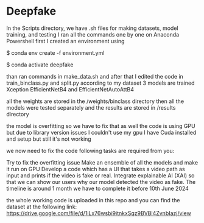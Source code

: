# Deepfake

In the Scripts directory, we have .sh files for making datasets, model training, and testing I ran all the commands one by one on Anaconda Powershell first I created an environment using

$ conda env create -f environment.yml

$ conda activate deepfake

than ran commands in make_data.sh and after that I edited the code in train_binclass.py and split.py according to my dataset 3 models are trained Xception EfficientNetB4 and EfficientNetAutoAttB4

all the weights are stored in the /weights/binclass directory then all the models were tested separately and the results are stored in /results directory

the model is overfitting so we have to fix that as well the code is using GPU but due to library version issues I couldn't use my gpu I have Cuda installed and setup but still it's not working

we now need to fix the code following tasks are required from you:

Try to fix the overfitting issue
Make an ensemble of all the models and make it run on GPU
Develop a code which has a UI that takes a video path as input and prints if the video is fake or real.
Integrate explainable AI (XAI) so that we can show our users why our model detected the video as fake.
The timeline is around 1 month we have to complete it before 10th June 2024

the whole working code is uploaded in this repo and you can find the dataset at the following link: https://drive.google.com/file/d/1iLx76wsbi9itnkxSqz9BVBl4ZvnbIazj/view
